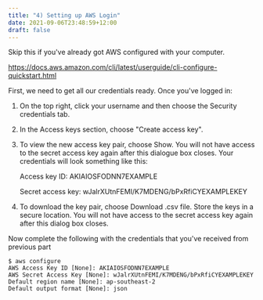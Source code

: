 ```yaml
---
title: "4) Setting up AWS Login"
date: 2021-09-06T23:48:59+12:00
draft: false
---
```

Skip this if you've already got AWS configured with your computer. 

https://docs.aws.amazon.com/cli/latest/userguide/cli-configure-quickstart.html

First, we need to get all our credentials ready. Once you've logged in:

1. On the top right, click your username and then choose the Security credentials tab.

2. In the Access keys section, choose "Create access key".

2. To view the new access key pair, choose Show. You will not have access to the secret access key again after this dialogue box closes. Your credentials will look something like this:

	Access key ID: AKIAIOSFODNN7EXAMPLE

	Secret access key: wJalrXUtnFEMI/K7MDENG/bPxRfiCYEXAMPLEKEY

3. To download the key pair, choose Download .csv file. Store the keys in a secure location. You will not have access to the secret access key again after this dialog box closes.


Now complete the following with the credentials that you've received from previous part

	$ aws configure
	AWS Access Key ID [None]: AKIAIOSFODNN7EXAMPLE
	AWS Secret Access Key [None]: wJalrXUtnFEMI/K7MDENG/bPxRfiCYEXAMPLEKEY
	Default region name [None]: ap-southeast-2
	Default output format [None]: json

